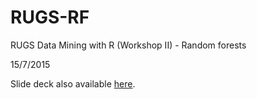 # RUGS-RF
RUGS Data Mining with R (Workshop II) - Random forests

15/7/2015

Slide deck also available [here](http://www.slideshare.net/tohweizhong/r-user-group-singapore-data-mining-with-r-workshop-ii-random-forests).
